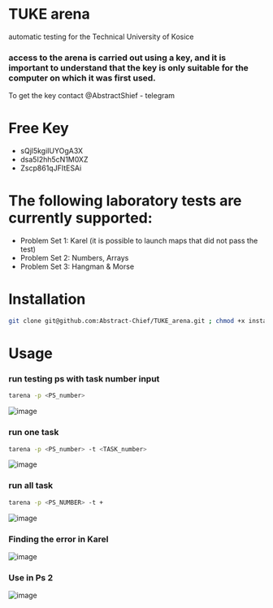 # TUKE arena
automatic testing for the Technical University of Kosice
### access to the arena is carried out using a key, and it is important to understand that the key is only suitable for the computer on which it was first used.
To get the key contact @AbstractShief - telegram
# Free Key
- sQjl5kgiIUYOgA3X
- dsa5I2hh5cN1M0XZ
- Zscp861qJFItESAi
# The following laboratory tests are currently supported:
- Problem Set 1: Karel (it is possible to launch maps that did not pass the test)
- Problem Set 2: Numbers, Arrays
- Problem Set 3: Hangman & Morse
# Installation
```bash
git clone git@github.com:Abstract-Chief/TUKE_arena.git ; chmod +x install.sh ; ./install.sh
```
# Usage
### run testing ps with task number input
```bash
tarena -p <PS_number> 

```
![image](https://github.com/user-attachments/assets/e9ff7104-dd14-4a1d-9128-f7a78c69935f)


### run one task
```bash
tarena -p <PS_number> -t <TASK_number> 
```
![image](https://github.com/user-attachments/assets/06845698-7194-48c1-aa0d-6d6981cd7a65)

### run all task
```bash
tarena -p <PS_NUMBER> -t + 
```
![image](https://github.com/user-attachments/assets/2d846fbc-1f7b-46aa-a804-112f3b925860)


### Finding the error in Karel

![image](https://github.com/user-attachments/assets/03950c3a-318c-4765-ae57-28e921293b95)

### Use in Ps 2

![image](https://github.com/user-attachments/assets/5bd14667-a0c7-473c-9455-47c6bc12cda8)




